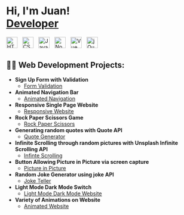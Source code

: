 <h1>Hi, I'm Juan! <br/><a href="https://github.com/juanghantus">Developer</a></h1>


<img align="left" alt="HTML5" width="30px" style="padding-right:10px;" src="https://cdn.jsdelivr.net/gh/devicons/devicon/icons/html5/html5-plain.svg" />
<img align="left" alt="CSS3" width="30px" style="padding-right:10px;" src="https://cdn.jsdelivr.net/gh/devicons/devicon/icons/css3/css3-plain.svg" />
<img align="left" alt="JavaScript" width="30px" style="padding-right:10px;" src="https://cdn.jsdelivr.net/gh/devicons/devicon/icons/javascript/javascript-plain.svg" />
<img align="left" alt="Node JS" width="30px" style="padding-right:10px;" src="https://cdn.jsdelivr.net/gh/devicons/devicon/icons/nodejs/nodejs-original.svg" />
<img align="left" alt="Vue JS" width="30px" style="padding-right:10px;" src="https://cdn.jsdelivr.net/gh/devicons/devicon/icons/vuejs/vuejs-original.svg" />
<img align="left" alt="jQuery" width="30px" style="padding-right:10px;" src="https://cdn.jsdelivr.net/gh/devicons/devicon/icons/jquery/jquery-original.svg" />
<br><br>
 
<h2>👨‍💻 Web Development Projects:</h2>

- <b>Sign Up Form with Validation</b>
  - [Form Validation](https://github.com/JuanGhantus/formValidation)
- <b>Animated Navigation Bar</b>
  - [Animated Navigation](https://github.com/JuanGhantus/animatedNavigation)
- <b>Responsive Single Page Website</b>
  - [Responsive Website](https://github.com/JuanGhantus/ResponsiveWebSite)
- <b>Rock Paper Scissors Game</b>
  - [Rock Paper Scissors](https://github.com/JuanGhantus/RockPaperScissors)
- <b>Generating random quotes with Quote API</b>
  - [Quote Generator](https://github.com/JuanGhantus/QuoteGenerator)
- <b>Infinite Scrolling through random pictures with Unsplash Infinite Scrolling API</b>
  - [Infinte Scrolling](https://github.com/JuanGhantus/InfiniteScrolling)
- <b>Button Allowing Picture in Picture via screen capture</b>
  - [Picture in Picture](https://github.com/JuanGhantus/PictureInPicture)
- <b>Random Joke Generator using joke API</b>
  - [Joke Teller](https://github.com/JuanGhantus/JokeTeller)
- <b>Light Mode Dark Mode Switch</b>
  - [Light Mode Dark Mode Website](https://github.com/JuanGhantus/LightDarkMode)
- <b>Variety of Animations on Website</b>
  - [Animated Website](https://github.com/JuanGhantus/AnimatedWebsite)





